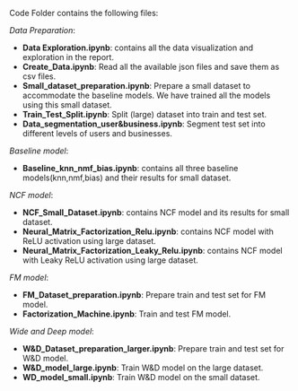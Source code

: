 Code Folder contains the following files:

*Data Preparation*:
* **Data Exploration.ipynb**: contains all the data visualization and exploration in the report. 
* **Create_Data.ipynb**: Read all the available json files and save them as csv files.
* **Small_dataset_preparation.ipynb**: Prepare a small dataset to accommodate the baseline models. We have trained all the models using this small dataset.
* **Train_Test_Split.ipynb**: Split (large) dataset into train and test set.
* **Data_segmentation_user&business.ipynb**: Segment test set into different levels of users and businesses.

*Baseline model*:

* **Baseline_knn_nmf_bias.ipynb**: contains all three baseline models(knn,nmf,bias) and their results for small dataset. 

*NCF model*:

* **NCF_Small_Dataset.ipynb**: contains NCF model and its results for small dataset.
* **Neural_Matrix_Factorization_Relu.ipynb**: contains NCF model with ReLU activation using large dataset.
* **Neural_Matrix_Factorization_Leaky_Relu.ipynb**: contains NCF model with Leaky ReLU activation using large dataset.

*FM model*:
* **FM_Dataset_preparation.ipynb**: Prepare train and test set for FM model.
* **Factorization_Machine.ipynb**: Train and test FM model.

*Wide and Deep model*:
* **W&D_Dataset_preparation_larger.ipynb**: Prepare train and test set for W&D model.
* **W&D_model_large.ipynb**: Train W&D model on the large dataset.
* **WD_model_small.ipynb**: Train W&D model on the small dataset.
